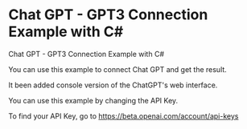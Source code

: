 # Chat GPT - GPT3 Connection Example with C#
Chat GPT - GPT3 Connection Example with C#

You can use this example to connect Chat GPT and get the result.

It been added console version of the ChatGPT's web interface.

You can use this example by changing the API Key.

To find your API Key, go to https://beta.openai.com/account/api-keys
